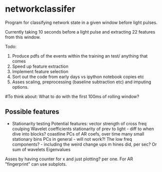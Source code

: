 # networkclassifer
Program for classifying network state in a given window before light pulses.

Currently taking 10 seconds before a light pulse and extracting 22 features from this window.

Todo:

1. Produce pdfs of the events within the training an test/ anything that comes
2. Speed up feature extraction
3. Implement feature selection
4. Sort out the code from early days vs ipython notebook copies etc
5. Asses scaling, preprocessing (baseline subtraction etc) and imputing options.

#To think about:
What to do with the first 100ms of rolling window?

## Possible features
* Stationarity testing
Potential features:
vector strength of cross freq coulping 
Wavelet coefficients
stationarity of prev to light - diff to when dive into blocks?
coastline
PCs of AR coefs, over time many small stationary bins
PCs in general - will not work?!
The low freq components? - including the weird change ups m hines did, per sec?
Or sum of wavelets
Eigenvalues

Asses by having counter for x and just plotting? per one. For AR "fingerprint" can use subplots.
